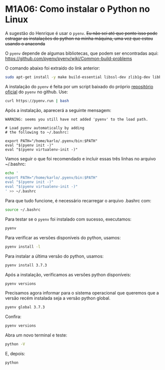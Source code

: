 # M1A06: Como instalar o Python no Linux

A sugestão do Henrique é usar o `pyenv`. ~~Eu não sei até que ponto isso pode estragar as instalações do python na minha máquina, uma vez que estou usando o anaconda~~

O `pyenv` depende de algumas bibliotecas, que podem ser encontradas aqui: https://github.com/pyenv/pyenv/wiki/Common-build-problems

O comando abaixo foi extraído do link anterior:

```bash
sudo apt-get install -y make build-essential libssl-dev zlib1g-dev libbz2-dev libreadline-dev libsqlite3-dev wget curl llvm libncurses5-dev libncursesw5-dev xz-utils tk-dev libffi-dev liblzma-dev python-openssl git
```

A instalação do `pyenv` é feita por um script baixado do próprio [repositório oficial](https://github.com/pyenv/pyenv-installer) do `pyenv` no github. Use:

```bash
curl https://pyenv.run | bash
```

Após a instalação, aparecerá a seguinte mensagem:

```
WARNING: seems you still have not added 'pyenv' to the load path.

# Load pyenv automatically by adding
# the following to ~/.bashrc:

export PATH="/home/karlo/.pyenv/bin:$PATH"
eval "$(pyenv init -)"
eval "$(pyenv virtualenv-init -)"
```

Vamos seguir o que foi recomendado e incluir essas três linhas no arquivo ~/.bashrc:

```bash
echo '
export PATH="/home/karlo/.pyenv/bin:$PATH"
eval "$(pyenv init -)"
eval "$(pyenv virtualenv-init -)"
' >> ~/.bashrc 
```

Para que tudo funcione, é necessário recarregar o arquivo .bashrc com:

```bash
source ~/.bashrc
```

Para testar se o `pyenv` foi instalado com sucesso, executamos:

```bash
pyenv
```

Para verificar as versões disponíveis do python, usamos:

```bash
pyenv install -l
```

Para instalar a última versão do python, usamos:

```bash
pyenv install 3.7.3
```

Após a instalação, verificamos as versões python disponíveis:

```bash
pyenv versions
```

Precisamos agora informar para o sistema operacional que queremos que a versão recém instalada seja a versão python global.

```bash
pyenv global 3.7.3
```

Confira:

```bash
pyenv versions
```

Abra um novo terminal e teste:

```bash
python -V
```

E, depois:

```bash
python
```
